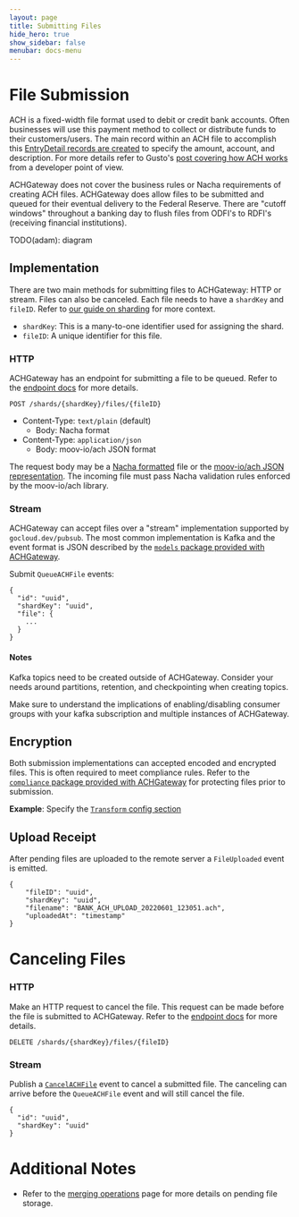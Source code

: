 ```yaml
---
layout: page
title: Submitting Files
hide_hero: true
show_sidebar: false
menubar: docs-menu
---
```


# File Submission

ACH is a fixed-width file format used to debit or credit bank accounts. Often businesses will use this payment method to collect or distribute funds to their customers/users. The main record within an ACH file to accomplish this [EntryDetail records are created](https://moov-io.github.io/ach/file-structure/#entry-detail-record) to specify the amount, account, and description. For more details refer to Gusto's [post covering how ACH works](https://engineering.gusto.com/how-ach-works-a-developer-perspective-part-4/) from a developer point of view.

ACHGateway does not cover the business rules or Nacha requirements of creating ACH files. ACHGateway does allow files to be submitted and queued for their eventual delivery to the Federal Reserve. There are "cutoff windows" throughout a banking day to flush files from ODFI's to RDFI's (receiving financial institutions).

TODO(adam): diagram

## Implementation

There are two main methods for submitting files to ACHGateway: HTTP or stream. Files can also be canceled. Each file needs to have a `shardKey` and `fileID`. Refer to [our guide on sharding](../shards/) for more context.

- `shardKey`: This is a many-to-one identifier used for assigning the shard.
- `fileID`: A unique identifier for this file.

### HTTP

ACHGateway has an endpoint for submitting a file to be queued. Refer to the [endpoint docs](https://moov-io.github.io/achgateway/api/#post-/shards/-shardKey-/files/-fileID-) for more details.

```
POST /shards/{shardKey}/files/{fileID}
```

- Content-Type: `text/plain` (default)
   - Body: Nacha format
- Content-Type: `application/json`
   - Body: moov-io/ach JSON format

The request body may be a [Nacha formatted](https://github.com/moov-io/ach/blob/master/test/testdata/ppd-debit.ach) file or the [moov-io/ach JSON representation](https://github.com/moov-io/ach/blob/master/test/testdata/ppd-valid.json). The incoming file must pass Nacha validation rules enforced by the moov-io/ach library.

### Stream

ACHGateway can accept files over a "stream" implementation supported by `gocloud.dev/pubsub`. The most common implementation is Kafka and the event format is JSON described by the [`models` package provided with ACHGateway](https://pkg.go.dev/github.com/moov-io/achgateway/pkg/models).

Submit `QueueACHFile` events:

```
{
  "id": "uuid",
  "shardKey": "uuid",
  "file": {
    ...
  }
}
```

#### Notes

Kafka topics need to be created outside of ACHGateway. Consider your needs around partitions, retention, and checkpointing when creating topics. 

Make sure to understand the implications of enabling/disabling consumer groups with your kafka subscription and multiple instances of ACHGateway.

## Encryption

Both submission implementations can accepted encoded and encrypted files. This is often required to meet compliance rules. Refer to the [`compliance` package provided with ACHGateway](https://pkg.go.dev/github.com/moov-io/achgateway/pkg/compliance) for protecting files prior to submission.

**Example**: Specify the [`Transform` config section](../../config/#inbound)

## Upload Receipt

After pending files are uploaded to the remote server a `FileUploaded` event is emitted.

```
{
    "fileID": "uuid",
    "shardKey": "uuid",
    "filename": "BANK_ACH_UPLOAD_20220601_123051.ach",
    "uploadedAt": "timestamp"
}
```

# Canceling Files

### HTTP

Make an HTTP request to cancel the file. This request can be made before the file is submitted to ACHGateway. Refer to the [endpoint docs](https://moov-io.github.io/achgateway/api/#delete-/shards/-shardKey-/files/-fileID-) for more details.

```
DELETE /shards/{shardKey}/files/{fileID}
```

### Stream

Publish a [`CancelACHFile`](https://pkg.go.dev/github.com/moov-io/achgateway/pkg/models#CancelACHFile) event to cancel a submitted file. The canceling can arrive before the `QueueACHFile` event and will still cancel the file.

```
{
  "id": "uuid",
  "shardKey": "uuid"
}
```

# Additional Notes

- Refer to the [merging operations](../../ops/merging/) page for more details on pending file storage.
